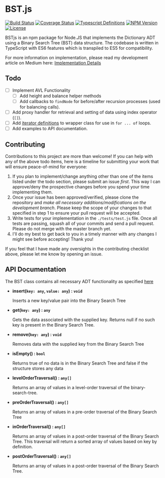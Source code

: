 # BST.js

[![Build Status](https://travis-ci.com/rioam2/bstjs.svg?token=CAdydv8txGmutostKGxE&branch=master)](https://travis-ci.com)
[![Coverage Status](https://coveralls.io/repos/github/rioam2/bstjs/badge.svg?branch=master)](https://coveralls.io/github/rioam2/bstjs?branch=master)
[![Typescript Definitions](https://camo.githubusercontent.com/8c16d262a28b65cad19f334906882ae5589e228d/68747470733a2f2f696d672e736869656c64732e696f2f62616467652f74797065253230646566696e6974696f6e732d5479706553637269707425323076322e352d626c75652e737667)](https://camo.githubusercontent.com/8c16d262a28b65cad19f334906882ae5589e228d/68747470733a2f2f696d672e736869656c64732e696f2f62616467652f74797065253230646566696e6974696f6e732d5479706553637269707425323076322e352d626c75652e737667)
[![NPM Version](https://img.shields.io/npm/v/@rioam2/bstjs.svg)](https://github.com/rioam2/bstjs)
[![License](https://img.shields.io/badge/license-MIT-blue.svg)](https://img.shields.io/badge/license-MIT-blue.svg)


BSTjs is an npm package for Node.JS that implements the Dictionary ADT using a Binary Search Tree (BST) data structure. The codebase is written in TypeScript with ES6 features which is transpiled to ES5 for compatibility.

For more information on implementation, please read my development article on Medium here: [Implementation Details](https://medium.com/rio-martinez/how-to-build-a-binary-search-tree-in-javascript-with-es6-classes-any-why-d14cee13d6f7)

## Todo

- [ ] Implement AVL Functionality
  - [ ] Add height and balance helper methods
  - [ ] Add callbacks to `findNode` for before/after recursion processes (used for balancing calls).
- [ ] Add proxy handler for retrieval and setting of data using index operator (`[]`).
- [ ] Add [iterator definitions](https://codeburst.io/a-simple-guide-to-es6-iterators-in-javascript-with-examples-189d052c3d8e) to wrapper class for use in `for ... of` loops.
- [ ] Add examples to API documentation.

## Contributing

Contributions to this project are more than welcome! If you can help with any of the above todo items, here is a timeline for submitting your work that will ensure peace-of-mind for everyone:

1. If you plan to implement/change anything other than one of the items listed under the todo section, please submit an issue *first*. This way I can approve/deny the prospective changes before you spend your time implementing them.
2. Once your issue has been approved/verified, please clone the repository and *make all necessary additions/modifications on the development branch*. Please keep the scope of your changes to that specified in step 1 to ensure your pull request will be accepted.
3. Write tests for your implementation in the `./tests/test.js` file. Once all tests are passing, squash all of your commits and send a pull request. Please do not merge with the master branch yet.
4. I'll do my best to get back to you in a timely manner with any changes I might see before accepting! Thank you!

If you feel that I have made any oversights in the contributing checklist above, please let me know by opening an issue.

## API Documentation

The BST class contains all necessary ADT functionality as specified [here](http://www.algolist.net/Data_structures/Dictionary_(ADT))

- **insert(`key: any`, `value: any`) : `void`**

  Inserts a new key/value pair into the Binary Search Tree

- **get(`key: any`) : `any`**

  Gets the data associated with the supplied key. Returns null if no such key is present in the Binary Search Tree.

- **remove(`key: any`) : `void`**

  Removes data with the supplied key from the Binary Search Tree

- **isEmpty() : `bool`**

  Returns true of no data is in the Binary Search Tree and false if the structure stores any data

- **levelOrderTraversal() : `any[]`**

  Returns an array of values in a level-order traversal of the binary-search-tree.

- **preOrderTraversal() : `any[]`**

  Returns an array of values in a pre-order traversal of the Binary Search Tree

- **inOrderTraversal() : `any[]`**

  Returns an array of values in a post-order traversal of the Binary Search Tree. This traversal will return a sorted array of values based on key by definition.

- **postOrderTraversal() : `any[]`**

  Returns an array of values in a post-order traversal of the Binary Search Tree.

